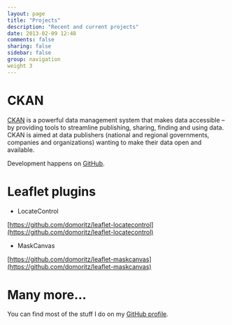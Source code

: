 ```yaml
---
layout: page
title: "Projects"
description: "Recent and current projects"
date: 2013-02-09 12:48
comments: false
sharing: false
sidebar: false
group: navigation
weight 3
---
```


# CKAN

[CKAN](http://www.ckan.org) is a powerful data management system that makes data accessible – by providing tools to streamline publishing, sharing, finding and using data. CKAN is aimed at data publishers (national and regional governments, companies and organizations) wanting to make their data open and available.

Development happens on [GitHub](https://github.com/okfn/ckan).

# Leaflet plugins

* LocateControl

[https://github.com/domoritz/leaflet-locatecontrol](https://github.com/domoritz/leaflet-locatecontrol)

* MaskCanvas

[https://github.com/domoritz/leaflet-maskcanvas](https://github.com/domoritz/leaflet-maskcanvas)

# Many more...

You can find most of the stuff I do on my [GitHub profile](https://github.com/domoritz).